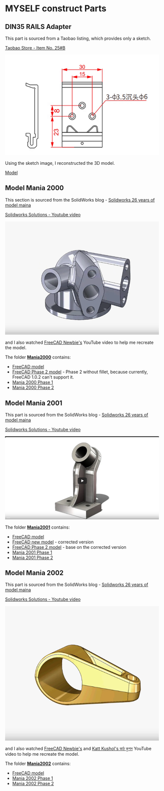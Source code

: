 # MYSELF construct Parts

## DIN35 RAILS Adapter

This part is sourced from a Taobao listing, which provides only a sketch.

[Taobao Store - Item No. 25#B](https://item.taobao.com/item.htm?id=527291720986)

![Item Sketch](DIN35_RAILS_Adapter/DIN35_No25_Sketch.png)

Using the sketch image, I reconstructed the 3D model.

[Model](DIN35_RAILS_Adapter/DIN35_Adapter.FCStd)

## Model Mania 2000

This section is sourced from the SolidWorks blog - [Solidworks 26 years of model maina](https://blogs.solidworks.com/tech/2025/02/26-years-of-model-mania.html)

[Solidworks Solutions - Youtube  video](https://youtu.be/JUZwYKomkXU)

![Youtube Preview](pictures/ModelMania2000_YoutubePreview.png)

and I also watched [FreeCAD Newbie's](https://youtu.be/PEqGOdvllFc) YouTube video to help me recreate the model.

The folder [**Mania2000**](Mania2001) contains:

- [FreeCAD model](Mania2000/Mania2000.FCStd)
- [FreeCAD Phase 2 model](Mania2000/Mania2000-S2.FCStd) - Phase 2 without fillet, because currently, FreeCAD 1.0.2 can't support it.
- [Mania 2000 Phase 1](Mania2000/Model-Mania-2000-Stage-1.png)
- [Mania 2000 Phase 2](Mania2000/Model-Mania-2000-Stage-2.png)

## Model Mania 2001

This part is sourced from the SolidWorks blog - [Solidworks 26 years of model maina](https://blogs.solidworks.com/tech/2025/02/26-years-of-model-mania.html)


[Solidworks Solutions - Youtube  video](https://youtu.be/vbI9UImoXME)

![Youtube Preview](pictures/ModelMania2001_YoutubePreview.png)

The folder [**Mania2001**](Mania2001) contains:

- [FreeCAD model](Mania2001/Mania2001.FCStd)
- [FreeCAD new model](Mania2001/Mania2001-NEW.FCStd) - corrected version
- [FreeCAD Phase 2 model](Mania2001/Mania2001-S2.FCStd) - base on the corrected version
- [Mania 2001 Phase 1](Mania2001/Model-Mania-2001-Phase-1.jpg)
- [Mania 2001 Phase 2](Mania2001/Model-Mania-2001-Phase-2.jpg)

## Model Mania 2002

This part is sourced from the SolidWorks blog - [Solidworks 26 years of model maina](https://blogs.solidworks.com/tech/2025/02/26-years-of-model-mania.html)


[Solidworks Solutions - Youtube  video](https://youtu.be/p4aZb8AkZT8)

![Youtube Preview](pictures/ModelMania2002_YoutubePreview.png)

and I also watched [FreeCAD Newbie's](https://youtu.be/RkRgAb87RGU) and [Katt Kushol's কাঠ কুশল](https://youtu.be/RLc-R-nLT48) YouTube video to help me recreate the model.

The folder [**Mania2002**](Mania2002) contains:

- [FreeCAD model](Mania2001/Mania2002.FCStd)
- [Mania 2002 Phase 1](Mania2002/Model-Mania-2002-Phase-1.jpg)
- [Mania 2002 Phase 2](Mania2002/Model-Mania-2002-Phase-2.jpg)
